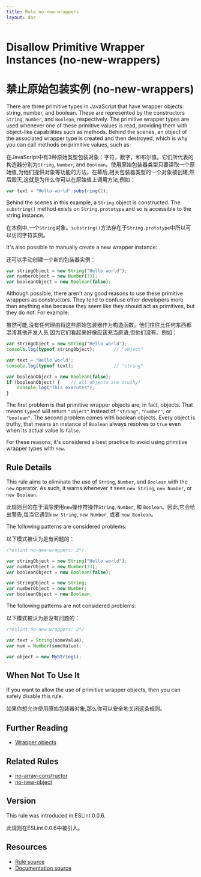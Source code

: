 ```yaml
---
title: Rule no-new-wrappers
layout: doc
---
```

<!-- Note: No pull requests accepted for this file. See README.md in the root directory for details. -->

# Disallow Primitive Wrapper Instances (no-new-wrappers)

# 禁止原始包装实例 (no-new-wrappers)

There are three primitive types in JavaScript that have wrapper objects: string, number, and boolean. These are represented by the constructors `String`, `Number`, and `Boolean`, respectively. The primitive wrapper types are used whenever one of these primitive values is read, providing them with object-like capabilities such as methods. Behind the scenes, an object of the associated wrapper type is created and then destroyed, which is why you can call methods on primitive values, such as:

在JavaScript中有3种原始类型包装对象：字符，数字，和布尔值。它们所代表的构造器分别为`String`, `Number`, and `Boolean`。使用原始包装器类型只要读取一个原始值,为他们提供对象等功能的方法。在幕后,相关包装器类型的一个对象被创建,然后毁灭,这就是为什么你可以在原始值上调用方法,例如：

```js
var text = "Hello world".substring(2);
```

Behind the scenes in this example, a `String` object is constructed. The `substring()` method exists on `String.prototype` and so is accessible to the string instance.

在本例中,一个`String`对象。`substring()`方法存在于`String.prototype`中所以可以访问字符实例。

It's also possible to manually create a new wrapper instance:

还可以手动创建一个新的包装器实例：

```js
var stringObject = new String("Hello world");
var numberObject = new Number(33);
var booleanObject = new Boolean(false);
```

Although possible, there aren't any good reasons to use these primitive wrappers as constructors. They tend to confuse other developers more than anything else because they seem like they should act as primitives, but they do not. For example:

虽然可能,没有任何理由将这些原始包装器作为构造函数。他们往往比任何东西都混淆其他开发人员,因为它们看起来好像应该充当原语,但他们没有。例如：

```js
var stringObject = new String("Hello world");
console.log(typeof stringObject);       // "object"

var text = "Hello world";
console.log(typeof text);               // "string"

var booleanObject = new Boolean(false);
if (booleanObject) {    // all objects are truthy!
    console.log("This executes");
}
```

The first problem is that primitive wrapper objects are, in fact, objects. That means `typeof` will return `"object"` instead of `"string"`, `"number"`, or `"boolean"`. The second problem comes with boolean objects. Every object is truthy, that means an instance of `Boolean` always resolves to `true` even when its actual value is `false`.

For these reasons, it's considered a best practice to avoid using primitive wrapper types with `new`.

## Rule Details

This rule aims to eliminate the use of `String`, `Number`, and `Boolean` with the `new` operator. As such, it warns whenever it sees `new String`, `new Number`, or `new Boolean`.

此规则目的在于消除使用`new`操作符操作`String`, `Number`, 和 `Boolean`。因此,它会给出警告,每当它遇到`new String`, `new Number`, 或者 `new Boolean`。

The following patterns are considered problems:

以下模式被认为是有问题的：

```js
/*eslint no-new-wrappers: 2*/

var stringObject = new String("Hello world");
var numberObject = new Number(33);
var booleanObject = new Boolean(false);

var stringObject = new String;
var numberObject = new Number;
var booleanObject = new Boolean;
```

The following patterns are not considered problems:

以下模式被认为是没有问题的：

```js
/*eslint no-new-wrappers: 2*/

var text = String(someValue);
var num = Number(someValue);

var object = new MyString();
```

## When Not To Use It

If you want to allow the use of primitive wrapper objects, then you can safely disable this rule.

如果你想允许使用原始包装器对象,那么你可以安全地关闭这条规则。

## Further Reading

* [Wrapper objects](https://www.inkling.com/read/javascript-definitive-guide-david-flanagan-6th/chapter-3/wrapper-objects)

## Related Rules

* [no-array-constructor](no-array-constructor)
* [no-new-object](no-new-object)

## Version

This rule was introduced in ESLint 0.0.6.

此规则在ESLint 0.0.6中被引入。

## Resources

* [Rule source](https://github.com/eslint/eslint/tree/master/lib/rules/no-new-wrappers.js)
* [Documentation source](https://github.com/eslint/eslint/tree/master/docs/rules/no-new-wrappers.md)
